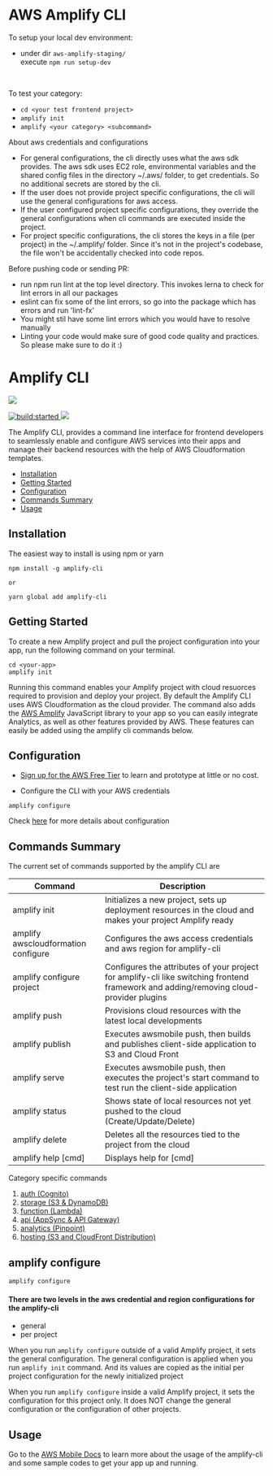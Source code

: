# AWS Amplify CLI

To setup your local dev environment:

- under dir `aws-amplify-staging/`<br />
  execute `npm run setup-dev`
<br />

To test your category: 
- `cd <your test frontend project>`
- `amplify init` 
- `amplify <your category> <subcommand>` 

About aws credentials and configurations

- For general configurations, the cli directly uses what the aws sdk provides. The aws sdk uses EC2 role, environmental variables and the shared config files in the directory ~/.aws/ folder, to get credentials. So no additional secrets are stored by the cli.
- If the user does not provide project specific configurations, the cli will use the general configurations for aws access.
- If the user configured project specific configurations, they override the general configurations when cli commands are executed inside the project.
- For project specific configurations, the cli stores the keys in a file (per project) in the ~/.amplify/ folder. Since it's not in the project's codebase, the file won't be accidentally checked into code repos.

Before pushing code or sending PR:
- run npm run lint at the top level directory. This invokes lerna to check for lint errors in all our packages
- eslint can fix some of the lint errors, so go into the package which has errors and run 'lint-fx'
- You might stil have some lint errors which you would have to resolve manually
- Linting your code would make sure of good code quality and practices. So please make sure to do it :)

# Amplify CLI 

<a href="https://nodei.co/npm/awsmobile-cli/">
  <img src="https://nodei.co/npm/awsmobile-cli.svg?downloads=true&downloadRank=true&stars=true">
</a>

<p>
  <a href="https://travis-ci.org/aws/awsmobile-cli">
    <img src="https://travis-ci.org/aws/awsmobile-cli.svg?branch=master" alt="build:started">
  </a>

  <a href="https://codecov.io/gh/aws/awsmobile-cli">
    <img src="https://codecov.io/gh/aws/awsmobile-cli/branch/master/graph/badge.svg" />
  </a>
</p>

The Amplify CLI, provides a command line interface for frontend developers to seamlessly enable and configure AWS services into their apps and manage their backend resources with the help of AWS Cloudformation templates.

* [Installation](#installation)
* [Getting Started](#getting-started)
* [Configuration](#configuration)
* [Commands Summary](#commands-summary)
* [Usage](#usage)


## Installation

The easiest way to install is using npm or yarn

```
npm install -g amplify-cli

or

yarn global add amplify-cli
```

## Getting Started

To create a new Amplify project and pull the project configuration into your app, run the following command on your terminal.

```
cd <your-app>
amplify init
```

Running this command enables your Amplify project with cloud resuorces required to provision and deploy your project. By default the Amplify CLI uses AWS Cloudformation as the cloud provider. The command also adds the [AWS Amplify](https://github.com/aws/aws-amplify#aws-amplify) JavaScript library to your app so you can easily integrate Analytics, as well as other features provided by AWS. These features can easily be added  using the amplify cli commands below.


## Configuration

* [Sign up for the AWS Free Tier](https://aws.amazon.com/free/) to learn and prototype at little or no cost.

* Configure the CLI with your AWS credentials

```
amplify configure
```

Check [here](#amplify-configure) for more details about configuration

## Commands Summary

The current set of commands supported by the amplify CLI are

| Command              | Description |
| --- | --- |
| amplify init | Initializes a new project, sets up deployment resources in the cloud and makes your project Amplify ready|
| amplify awscloudformation configure | Configures the aws access credentials and aws region for amplify-cli |
| amplify configure project | Configures the attributes of your project for amplify-cli  like switching frontend framework and adding/removing cloud-provider plugins |
| amplify push | Provisions cloud resources with the latest local developments |
| amplify publish | Executes awsmobile push, then builds and publishes client-side application to S3 and Cloud Front |
| amplify serve | Executes awsmobile push, then executes the project's start command to test run the client-side application |
| amplify status | Shows state of local resources not yet pushed to the cloud (Create/Update/Delete) |
| amplify delete | Deletes all the resources tied to the project from the cloud |
| amplify help [cmd] | Displays help for [cmd] |

Category specific commands
1. [auth (Cognito)](packages/amplify-category-auth/Readme.md)
2. [storage (S3 & DynamoDB)](packages/amplify-category-storage/Readme.md)
3. [function (Lambda)](packages/amplify-category-function/Readme.md)
4. [api (AppSync & API Gateway)](packages/amplify-category-api/Readme.md)
5. [analytics (Pinpoint)](packages/amplify-category-analytics/Readme.md)
6. [hosting (S3 and CloudFront Distribution)](packages/amplify-category-hosting/Readme.md)

## amplify configure

```
amplify configure
```

#### There are two levels in the aws credential and region configurations for the amplify-cli
- general
- per project

When you run `amplify configure` outside of a valid Amplify project, it sets the general configuration. The general configuration is applied when you run `amplify init` command. And its values are copied as the initial per project configuration for the newly initialized project

When you run `amplify configure` inside a valid Amplify project, it sets the configuration for this project only. It does NOT change the general configuration or the configuration of other projects.

## Usage

Go to the [AWS Mobile Docs](http://docs.aws.amazon.com/aws-mobile/latest/developerguide/web-getting-started.html) to learn more about the usage of the amplify-cli and some sample codes to get your app up and running. 

